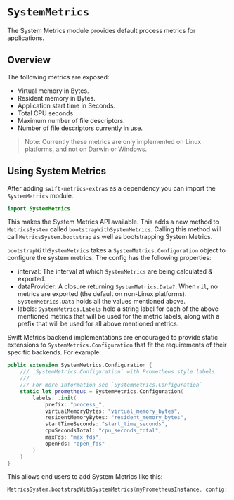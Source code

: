 # ``SystemMetrics``

The System Metrics module provides default process metrics for applications. 

## Overview

The following metrics are exposed:

- Virtual memory in Bytes.
- Resident memory in Bytes.
- Application start time in Seconds.
- Total CPU seconds.
- Maximum number of file descriptors.
- Number of file descriptors currently in use.

> Note: Currently these metrics are only implemented on Linux platforms, and not on Darwin or Windows.

## Using System Metrics

After adding `swift-metrics-extras` as a dependency you can import the `SystemMetrics` module.

```swift
import SystemMetrics
```

This makes the System Metrics API available. This adds a new method to `MetricsSystem` called `bootstrapWithSystemMetrics`. Calling this method will call `MetricsSystem.bootstrap` as well as bootstrapping System Metrics.

`bootstrapWithSystemMetrics` takes a `SystemMetrics.Configuration` object to configure the system metrics. The config has the following properties:

- interval: The interval at which `SystemMetrics` are being calculated & exported.
- dataProvider: A closure returning `SystemMetrics.Data?`. When `nil`, no metrics are exported (the default on non-Linux platforms). `SystemMetrics.Data` holds all the values mentioned above.
- labels: `SystemMetrics.Labels` hold a string label for each of the above mentioned metrics that will be used for the metric labels, along with a prefix that will be used for all above mentioned metrics.

Swift Metrics backend implementations are encouraged to provide static extensions to `SystemMetrics.Configuration` that fit the requirements of their specific backends. For example:
```swift
public extension SystemMetrics.Configuration {
    /// `SystemMetrics.Configuration` with Prometheus style labels.
    ///
    /// For more information see `SystemMetrics.Configuration`
    static let prometheus = SystemMetrics.Configuration(
        labels: .init(
            prefix: "process_",
            virtualMemoryBytes: "virtual_memory_bytes",
            residentMemoryBytes: "resident_memory_bytes",
            startTimeSeconds: "start_time_seconds",
            cpuSecondsTotal: "cpu_seconds_total",
            maxFds: "max_fds",
            openFds: "open_fds"
        )
    )
}
```

This allows end users to add System Metrics like this:

```swift
MetricsSystem.bootstrapWithSystemMetrics(myPrometheusInstance, config: .prometheus)
```
